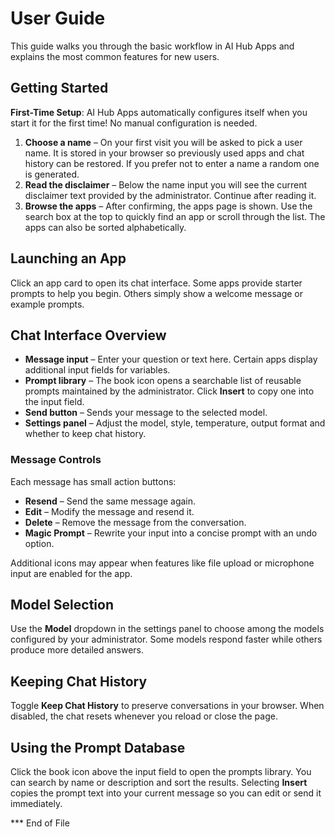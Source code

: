 # User Guide

This guide walks you through the basic workflow in AI Hub Apps and explains the most common features for new users.

## Getting Started

**First-Time Setup**: AI Hub Apps automatically configures itself when you start it for the first time! No manual configuration is needed.

1. **Choose a name** – On your first visit you will be asked to pick a user name. It is stored in your browser so previously used apps and chat history can be restored. If you prefer not to enter a name a random one is generated.
2. **Read the disclaimer** – Below the name input you will see the current disclaimer text provided by the administrator. Continue after reading it.
3. **Browse the apps** – After confirming, the apps page is shown. Use the search box at the top to quickly find an app or scroll through the list. The apps can also be sorted alphabetically.

## Launching an App

Click an app card to open its chat interface. Some apps provide starter prompts to help you begin. Others simply show a welcome message or example prompts.

## Chat Interface Overview

- **Message input** – Enter your question or text here. Certain apps display additional input fields for variables.
- **Prompt library** – The book icon opens a searchable list of reusable prompts maintained by the administrator. Click **Insert** to copy one into the input field.
- **Send button** – Sends your message to the selected model.
- **Settings panel** – Adjust the model, style, temperature, output format and whether to keep chat history.

### Message Controls

Each message has small action buttons:

- **Resend** – Send the same message again.
- **Edit** – Modify the message and resend it.
- **Delete** – Remove the message from the conversation.
- **Magic Prompt** – Rewrite your input into a concise prompt with an undo option.

Additional icons may appear when features like file upload or microphone input are enabled for the app.

## Model Selection

Use the **Model** dropdown in the settings panel to choose among the models configured by your administrator. Some models respond faster while others produce more detailed answers.

## Keeping Chat History

Toggle **Keep Chat History** to preserve conversations in your browser. When disabled, the chat resets whenever you reload or close the page.

## Using the Prompt Database

Click the book icon above the input field to open the prompts library. You can search by name or description and sort the results. Selecting **Insert** copies the prompt text into your current message so you can edit or send it immediately.

\*\*\* End of File
